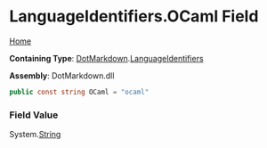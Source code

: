 # LanguageIdentifiers\.OCaml Field

[Home](../../../README.md)

**Containing Type**: [DotMarkdown](../../README.md)\.[LanguageIdentifiers](../README.md)

**Assembly**: DotMarkdown\.dll

```csharp
public const string OCaml = "ocaml"
```

### Field Value

System\.[String](https://docs.microsoft.com/en-us/dotnet/api/system.string)